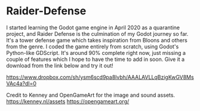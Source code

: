 # Raider-Defense

I started learning the Godot game engine in April 2020 as a quarantine project, and Raider Defense is the culmination of my Godot journey so far. It's a tower defense game which takes inspiration from Bloons and others from the genre. I coded the game entirely from scratch, using Godot's Python-like GDScript. It's around 90% complete right now, just missing a couple of features which I hope to have the time to add in soon. Give it a download from the link below and try it out!

https://www.dropbox.com/sh/ysm6scd9pa8lvbh/AAALAVLLqBzigKwGV8MsVAc4a?dl=0

Credit to Kenney and OpenGameArt for the image and sound assets.
https://kenney.nl/assets
https://opengameart.org/
